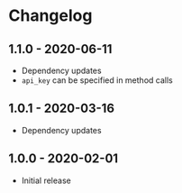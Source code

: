 # Changelog

## 1.1.0 - 2020-06-11
* Dependency updates
* `api_key` can be specified in method calls

## 1.0.1 - 2020-03-16
* Dependency updates

## 1.0.0 - 2020-02-01
* Initial release
